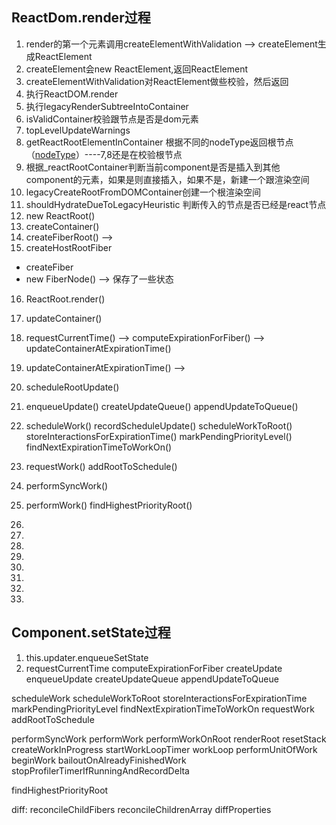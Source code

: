 ## ReactDom.render过程
1. render的第一个元素调用createElementWithValidation —> createElement生成ReactElement
2. createElement会new ReactElement,返回ReactElement
3. createElementWithValidation对ReactElement做些校验，然后返回
4. 执行ReactDOM.render
5. 执行legacyRenderSubtreeIntoContainer
6. isValidContainer校验跟节点是否是dom元素
7. topLevelUpdateWarnings 
8. getReactRootElementInContainer 根据不同的nodeType返回根节点（[nodeType](http://www.w3school.com.cn/jsref/prop_node_nodetype.asp)）----7,8还是在校验根节点
9. 根据_reactRootContainer判断当前component是否是插入到其他component的元素，如果是则直接插入，如果不是，新建一个跟渲染空间
10. legacyCreateRootFromDOMContainer创建一个根渲染空间
11. shouldHydrateDueToLegacyHeuristic 判断传入的节点是否已经是react节点
12. new ReactRoot()
13. createContainer()
14. createFiberRoot() --> 
15. createHostRootFiber
  * createFiber
  * new FiberNode()  --> 保存了一些状态
16. ReactRoot.render()
17. updateContainer()
18. requestCurrentTime() --> computeExpirationForFiber() --> updateContainerAtExpirationTime()

19. updateContainerAtExpirationTime()  --> 
20. scheduleRootUpdate()
21. enqueueUpdate()  createUpdateQueue()  appendUpdateToQueue()
22. scheduleWork()  recordScheduleUpdate() scheduleWorkToRoot() storeInteractionsForExpirationTime() markPendingPriorityLevel() findNextExpirationTimeToWorkOn()
23. requestWork() addRootToSchedule()
24. performSyncWork()
25. performWork() findHighestPriorityRoot()
26. 
27. 
28. 
29. 
30. 
31. 
32. 
33. 


## Component.setState过程
1. this.updater.enqueueSetState
2. requestCurrentTime
computeExpirationForFiber
createUpdate
enqueueUpdate
createUpdateQueue
appendUpdateToQueue

scheduleWork
scheduleWorkToRoot
storeInteractionsForExpirationTime
markPendingPriorityLevel
findNextExpirationTimeToWorkOn
requestWork
addRootToSchedule

performSyncWork
performWork
performWorkOnRoot
renderRoot
resetStack
createWorkInProgress
startWorkLoopTimer
workLoop
performUnitOfWork
beginWork
bailoutOnAlreadyFinishedWork
stopProfilerTimerIfRunningAndRecordDelta

findHighestPriorityRoot



diff:
reconcileChildFibers reconcileChildrenArray  diffProperties